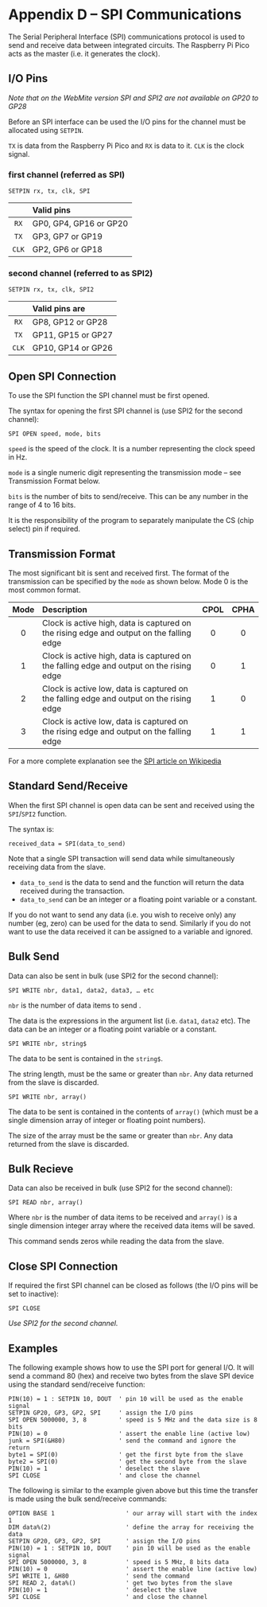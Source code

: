 # Appendix D – SPI Communications

The Serial Peripheral Interface (SPI) communications protocol is used to send and receive data between integrated circuits. The Raspberry Pi Pico acts as the master (i.e. it generates the clock).


## I/O Pins

*Note that on the WebMite version SPI and SPI2 are not available on GP20 to GP28*

Before an SPI interface can be used the I/O pins for the channel must be allocated using `SETPIN`.

`TX` is data from the Raspberry Pi Pico and `RX` is data to it. `CLK` is the clock signal.


### first channel (referred as SPI)

```basic
SETPIN rx, tx, clk, SPI
```

| | Valid pins |
| :-: | :- |
| `RX` | GP0, GP4, GP16 or GP20 |
| `TX` | GP3, GP7 or GP19 |
| `CLK` | GP2, GP6 or GP18 |


### second channel (referred to as SPI2)

```basic
SETPIN rx, tx, clk, SPI2
```

| |Valid pins are |
| :-: | :- |
| `RX` | GP8, GP12 or GP28 |
| `TX` | GP11, GP15 or GP27 |
| `CLK` | GP10, GP14 or GP26 |


## Open SPI Connection

To use the SPI function the SPI channel must be first opened.

The syntax for opening the first SPI channel is (use SPI2 for the second channel):

```basic
SPI OPEN speed, mode, bits
```

`speed` is the speed of the clock. It is a number representing the clock speed in Hz. 

`mode` is a single numeric digit representing the transmission mode – see Transmission Format below.

`bits` is the number of bits to send/receive. This can be any number in the range of 4 to 16 bits.

It is the responsibility of the program to separately manipulate the CS (chip select) pin if required.


## Transmission Format

The most significant bit is sent and received first. The format of the transmission can be specified by the `mode` as shown below. Mode 0 is the most common format.

Mode | Description | CPOL | CPHA
 :-: | :- | :-: | :-: 
0 | Clock is active high, data is captured on the rising edge and output on the falling edge | 0 | 0
1 | Clock is active high, data is captured on the falling edge and output on the rising edge | 0 | 1 
2 | Clock is active low, data is captured on the falling edge and output on the rising edge | 1 | 0
3 | Clock is active low, data is captured on the rising edge and output on the falling edge | 1 | 1

For a more complete explanation see the [SPI article on Wikipedia](http://en.wikipedia.org/wiki/Serial_Peripheral_Interface_Bus)

## Standard Send/Receive

When the first SPI channel is open data can be sent and received using the `SPI`/`SPI2` function.

The syntax is:

```basic
received_data = SPI(data_to_send)
```

Note that a single SPI transaction will send data while simultaneously receiving data from the slave.

- `data_to_send` is the data to send and the function will return the data received during the transaction.
- `data_to_send` can be an integer or a floating point variable or a constant.

If you do not want to send any data (i.e. you wish to receive only) any number (eg, zero) can be used for the data to send. Similarly if you do not want to use the data received it can be assigned to a variable and ignored.


## Bulk Send

Data can also be sent in bulk (use SPI2 for the second channel):

```basic
SPI WRITE nbr, data1, data2, data3, … etc
```

`nbr` is the number of data items to send . 

The data is the expressions in the argument list (i.e. `data1`, `data2` etc). The data can be an integer or a floating point variable or a constant.

```basic
SPI WRITE nbr, string$
```

The data to be sent is contained in the `string$`. 

The string length, must be the same or greater than `nbr`. Any data returned from the slave is discarded.

```basic
SPI WRITE nbr, array()
```

The data to be sent is contained in the contents of `array()` (which must be a single dimension array of integer or floating point numbers). 

The size of the array must be the same or greater than `nbr`. Any data returned from the slave is discarded.


## Bulk Recieve

Data can also be received in bulk (use SPI2 for the second channel):

```basic
SPI READ nbr, array()
```

Where `nbr` is the number of data items to be received and `array()` is a single dimension integer array where the received data items will be saved.

This command sends zeros while reading the data from the slave.

## Close SPI Connection

If required the first SPI channel can be closed as follows (the I/O pins will be set to inactive):

```basic
SPI CLOSE
```

*Use SPI2 for the second channel.*

## Examples

The following example shows how to use the SPI port for general I/O. It will send a command 80 (hex) and
receive two bytes from the slave SPI device using the standard send/receive function:

```basic
PIN(10) = 1 : SETPIN 10, DOUT  ' pin 10 will be used as the enable signal
SETPIN GP20, GP3, GP2, SPI     ' assign the I/O pins
SPI OPEN 5000000, 3, 8         ' speed is 5 MHz and the data size is 8 bits
PIN(10) = 0                    ' assert the enable line (active low)
junk = SPI(&H80)               ' send the command and ignore the return
byte1 = SPI(0)                 ' get the first byte from the slave
byte2 = SPI(0)                 ' get the second byte from the slave
PIN(10) = 1                    ' deselect the slave
SPI CLOSE                      ' and close the channel
```

The following is similar to the example given above but this time the transfer is made using the bulk send/receive commands:

```basic
OPTION BASE 1                    ' our array will start with the index 1
DIM data%(2)                     ' define the array for receiving the data
SETPIN GP20, GP3, GP2, SPI       ' assign the I/O pins
PIN(10) = 1 : SETPIN 10, DOUT    ' pin 10 will be used as the enable signal
SPI OPEN 5000000, 3, 8           ' speed is 5 MHz, 8 bits data
PIN(10) = 0                      ' assert the enable line (active low)
SPI WRITE 1, &H80                ' send the command
SPI READ 2, data%()              ' get two bytes from the slave
PIN(10) = 1                      ' deselect the slave
SPI CLOSE                        ' and close the channel
```